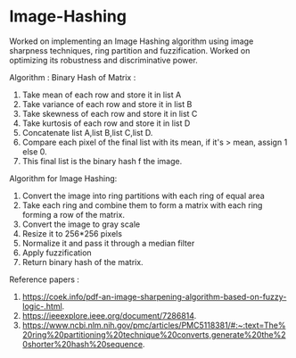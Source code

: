 # Image-Hashing
Worked on implementing an Image Hashing algorithm using image sharpness techniques, ring partition and fuzzification.
Worked on optimizing its robustness and discriminative power.

Algorithm :
Binary Hash of Matrix :
1. Take mean of each row and store it in list A
2. Take variance of each row and store it in list B
3. Take skewness of each row and store it in list C
4. Take kurtosis of each row and store it in list D
5. Concatenate list A,list B,list C,list D.
6. Compare each pixel of the final list with its mean, if it's > mean, assign 1 else 0.
7. This final list is the binary hash f the image.

Algorithm for Image Hashing:

1. Convert the image into ring partitions with each ring of equal area
2. Take each ring and combine them to form a matrix with each ring forming 
   a row  of the matrix.
3. Convert the  image to gray scale
4. Resize it to 256*256 pixels
5. Normalize it and pass it through a median filter
6. Apply fuzzification
7. Return binary hash of the matrix.


Reference papers :

1. https://coek.info/pdf-an-image-sharpening-algorithm-based-on-fuzzy-logic-.html.
2. https://ieeexplore.ieee.org/document/7286814.
3. https://www.ncbi.nlm.nih.gov/pmc/articles/PMC5118381/#:~:text=The%20ring%20partitioning%20technique%20converts,generate%20the%20shorter%20hash%20sequence.


